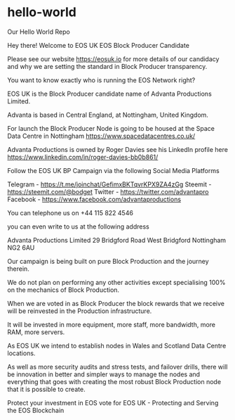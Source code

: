 # hello-world
Our Hello World Repo

Hey there! Welcome to EOS UK EOS Block Producer Candidate

Please see our website https://eosuk.io for more details of our candidacy and why we are setting the standard in Block Producer transparency.

You want to know exactly who is running the EOS Network right?

EOS UK is the Block Producer candidate name of Advanta Productions Limited.

Advanta is based in Central England, at Nottingham, United Kingdom.

For launch the Block Producer Node is going to be housed at the Space Data Centre in Nottingham https://www.spacedatacentres.co.uk/

Advanta Productions is owned by Roger Davies see his LinkedIn profile here https://www.linkedin.com/in/roger-davies-bb0b861/

Follow the EOS UK BP Campaign via the following Social Media Platforms

Telegram - https://t.me/joinchat/GefimxBKTqvrKPX9ZA4zGg
Steemit - https://steemit.com/@bodget
Twitter - https://twitter.com/advantapro
Facebook - https://www.facebook.com/advantaproductions

You can telephone us on +44 115 822 4546

you can even write to us at the following address

Advanta Productions Limited
29 Bridgford Road
West Bridgford
Nottingham
NG2 6AU

Our campaign is being built on pure Block Production and the journey therein. 

We do not plan on performing any other activities except specialising 100% on the mechanics of Block Production. 

When we are voted in as Block Producer the block rewards that we receive will be reinvested in the Production infrastructure.

It will be invested in more equipment, more staff, more bandwidth, more RAM, more servers. 

As EOS UK we intend to establish nodes in Wales and Scotland Data Centre locations. 

As well as more security audits and stress tests, and failover drills, there will be innovation in better and simpler ways to manage the nodes and everything that goes with creating the most robust Block Production node that it is possible to create.

Protect your investment in EOS vote for EOS UK - Protecting and Serving the EOS Blockchain
